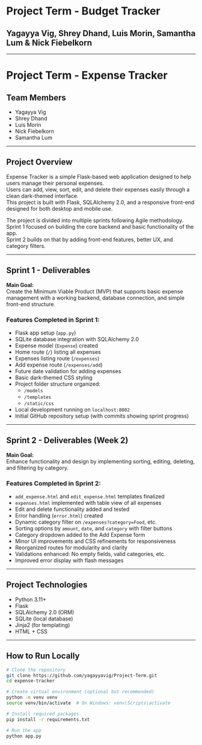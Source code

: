 # Project Term - Budget Tracker
## Yagayya Vig, Shrey Dhand, Luis Morin, Samantha Lum & Nick Fiebelkorn

---

# Project Term - Expense Tracker

## Team Members
- Yagayya Vig
- Shrey Dhand
- Luis Morin
- Nick Fiebelkorn
- Samantha Lum

---

## Project Overview

Expense Tracker is a simple Flask-based web application designed to help users manage their personal expenses.  
Users can add, view, sort, edit, and delete their expenses easily through a clean dark-themed interface.  
This project is built with Flask, SQLAlchemy 2.0, and a responsive front-end designed for both desktop and mobile use.

The project is divided into multiple sprints following Agile methodology.  
Sprint 1 focused on building the core backend and basic functionality of the app.  
Sprint 2 builds on that by adding front-end features, better UX, and category filters.

---

## Sprint 1 - Deliverables

**Main Goal:**  
Create the Minimum Viable Product (MVP) that supports basic expense management with a working backend, database connection, and simple front-end structure.

### Features Completed in Sprint 1:

- Flask app setup (`app.py`)
- SQLite database integration with SQLAlchemy 2.0
- Expense model (`Expense`) created
- Home route (`/`) listing all expenses
- Expenses listing route (`/expenses`)
- Add expense route (`/expenses/add`)
- Future date validation for adding expenses
- Basic dark-themed CSS styling
- Project folder structure organized:
  - `/models`
  - `/templates`
  - `/static/css`
- Local development running on `localhost:8002`
- Initial GitHub repository setup (with commits showing sprint progress)

---

## Sprint 2 - Deliverables (Week 2)

**Main Goal:**  
Enhance functionality and design by implementing sorting, editing, deleting, and filtering by category.

### Features Completed in Sprint 2:

- `add_expense.html` and `edit_expense.html` templates finalized
- `expenses.html` implemented with table view of all expenses
- Edit and delete functionality added and tested
- Error handling (`error.html`) created
- Dynamic category filter on `/expenses?category=Food`, etc.
- Sorting options by `amount`, `date`, and `category` with filter buttons
- Category dropdown added to the Add Expense form
- Minor UI improvements and CSS refinements for responsiveness
- Reorganized routes for modularity and clarity
- Validations enhanced: No empty fields, valid categories, etc.
- Improved error display with flash messages

---

## Project Technologies

- Python 3.11+
- Flask
- SQLAlchemy 2.0 (ORM)
- SQLite (local database)
- Jinja2 (for templating)
- HTML + CSS

---

## How to Run Locally

```bash
# Clone the repository
git clone https://github.com/yagayyavig/Project-Term.git
cd expense-tracker

# Create virtual environment (optional but recommended)
python -m venv venv
source venv/bin/activate  # On Windows: venv\Scripts\activate

# Install required packages
pip install -r requirements.txt

# Run the app
python app.py
